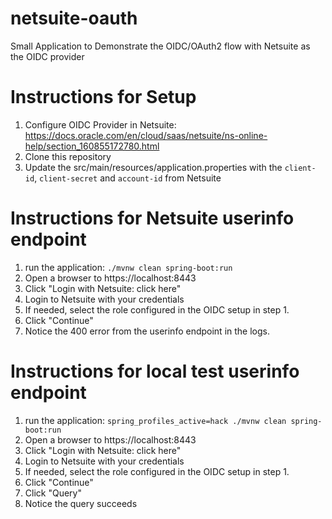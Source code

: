 # netsuite-oauth
Small Application to Demonstrate the OIDC/OAuth2 flow with Netsuite as the OIDC provider 

# Instructions for Setup
1. Configure OIDC Provider in Netsuite: https://docs.oracle.com/en/cloud/saas/netsuite/ns-online-help/section_160855172780.html
2. Clone this repository
3. Update the src/main/resources/application.properties with the `client-id`, `client-secret` and `account-id` from Netsuite

# Instructions for Netsuite userinfo endpoint
1. run the application: `./mvnw clean spring-boot:run`
2. Open a browser to https://localhost:8443
3. Click "Login with Netsuite: click here"
4. Login to Netsuite with your credentials
5. If needed, select the role configured in the OIDC setup in step 1.
6. Click "Continue"
7. Notice the 400 error from the userinfo endpoint in the logs.

# Instructions for local test userinfo endpoint
1. run the application: `spring_profiles_active=hack ./mvnw clean spring-boot:run`
2. Open a browser to https://localhost:8443
3. Click "Login with Netsuite: click here"
4. Login to Netsuite with your credentials
5. If needed, select the role configured in the OIDC setup in step 1.
6. Click "Continue"
7. Click "Query"
8. Notice the query succeeds